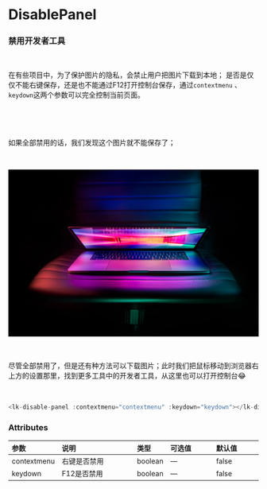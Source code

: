 # DisablePanel

### 禁用开发者工具

<br />

在有些项目中，为了保护图片的隐私，会禁止用户把图片下载到本地；
是否是仅仅不能右键保存，还是也不能通过F12打开控制台保存，通过`contextmenu` 、`keydown`这两个参数可以完全控制当前页面。

<br />

<disablePanel></disablePanel>

<br />

如果全部禁用的话，我们发现这个图片就不能保存了；

<br />

![](../../asset/bg.jpg)

<br />

尽管全部禁用了，但是还有种方法可以下载图片；此时我们把鼠标移动到浏览器右上方的设置那里，找到更多工具中的开发者工具，从这里也可以打开控制台😂

<br />

```js
<lk-disable-panel :contextmenu="contextmenu" :keydown="keydown"></lk-disable-panel>
```

### Attributes

| 参数     | 说明         | 类型    | 可选值                            | 默认值 |
| :------- | :----------- | :- | :----------------------------------- | :----- |
| contextmenu    | 右键是否禁用         | boolean  | —                      | false      |
| keydown    | F12是否禁用 | boolean | —              | false   |
<style>
table th:first-of-type {
    width: 20%;
}
table th:nth-of-type(2) {
    width: 30%;
}
table th:nth-of-type(3) {
    width: 10%;
}
</style>